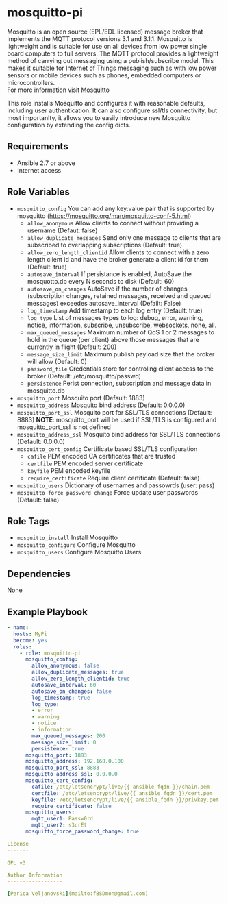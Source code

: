 mosquitto-pi
============

Mosquitto is an open source (EPL/EDL licensed) message broker that implements the MQTT protocol versions 3.1 and 3.1.1. Mosquitto is lightweight and is suitable for use on all devices from low power single board computers to full servers. The MQTT protocol provides a lightweight method of carrying out messaging using a publish/subscribe model. This makes it suitable for Internet of Things messaging such as with low power sensors or mobile devices such as phones, embedded computers or microcontrollers.  
For more information visit [Mosquitto](https://mosquitto.org/)

This role installs Mosquitto and configures it with reasonable defaults, including user authentication. It can also configure ssl/tls connectivity, but most importanlty, it allows you to easily introduce new Mosquitto configuration by extending the config dicts.

Requirements
------------

* Ansible 2.7 or above
* Internet access

Role Variables
--------------

* `mosquitto_config` You can add any key:value pair that is supported by mosquitto (https://mosquitto.org/man/mosquitto-conf-5.html)
  * `allow_anonymous` Allow clients to connect without providing a username (Defaut: false)
  * `allow_duplicate_messages` Send only one message to clients that are subscribed to overlapping subscriptions (Default: true)
  * `allow_zero_length_clientid` Allow clients to connect with a zero length client id and have the broker generate a client id for them (Default: true)
  * `autosave_interval` If persistance is enabled, AutoSave the mosquotto.db every N seconds to disk (Default: 60)
  * `autosave_on_changes` AutoSave if the number of changes (subscription changes, retained messages, received and queued messages) exceedes autosave_interval (Defailt: False)
  * `log_timestamp` Add timestamp to each log entry (Default: true)
  * `log_type` List of messages types to log: debug, error, warning, notice, information, subscribe, unsubscribe, websockets, none, all.
  * `max_queued_messages` Maximum number of QoS 1 or 2 messages to hold in the queue (per client) above those messages that are currently in flight (Default: 200)
  * `message_size_limit` Maximum publish payload size that the broker will allow (Default: 0)
  * `password_file` Credentials store for controling client access to the broker (Default: /etc/mosquitto/passwd) 
  * `persistence` Perist connection, subscription and message data in mosquitto.db
* `mosquitto_port` Mosquito port (Default: 1883)
* `mosquitto_address` Mosquito bind address (Default: 0.0.0.0) 
* `mosquitto_port_ssl` Mosquito port for SSL/TLS connections (Default: 8883) **NOTE**: mosquitto_port will be used if SSL/TLS is configured and mosquitto_port_ssl is not defined
* `mosquitto_address_ssl` Mosquito bind address for SSL/TLS connections (Default: 0.0.0.0)
* `mosquitto_cert_config` Certificate based SSL/TLS configuration
  * `cafile` PEM encoded CA certificates that are trusted
  * `certfile` PEM encoded server certificate
  * `keyfile` PEM encoded keyfile
  * `require_certificate` Require client certificate (Default: false)
* `mosquitto_users` Dictionary of usernames and passowrds (user: pass)
* `mosquitto_force_password_change` Force update user passwords (Default: false)


Role Tags
--------------

* `mosquitto_install` Install Mosquitto
* `mosquitto_configure` Configure Mosquitto
* `mosquitto_users` Configure Mosquitto Users

Dependencies
------------

None

Example Playbook
----------------

```yaml
- name:
  hosts: MyPi
  become: yes
  roles:
    - role: mosquitto-pi
      mosquitto_config:
        allow_anonymous: false
        allow_duplicate_messages: true
        allow_zero_length_clientid: true
        autosave_interval: 60
        autosave_on_changes: false
        log_timestamp: true
        log_type:
        - error
        - warning
        - notice
        - information
        max_queued_messages: 200
        message_size_limit: 0
        persistence: true
      mosquitto_port: 1883
      mosquitto_address: 192.168.0.100
      mosquitto_port_ssl: 8883
      mosquitto_address_ssl: 0.0.0.0
      mosquitto_cert_config:
        cafile: /etc/letsencrypt/live/{{ ansible_fqdn }}/chain.pem
        certfile: /etc/letsencrypt/live/{{ ansible_fqdn }}/cert.pem
        keyfile: /etc/letsencrypt/live/{{ ansible_fqdn }}/privkey.pem
        require_certificate: false
      mosquitto_users: 
        mqtt_user1: Passw0rd
        mqtt_user2: s3crEt
      mosquitto_force_password_change: true

License
-------

GPL v3

Author Information
------------------

[Perica Veljanovski](mailto:fBSDmon@gmail.com)